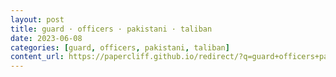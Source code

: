 ```yaml
---
layout: post
title: guard · officers · pakistani · taliban
date: 2023-06-08
categories: [guard, officers, pakistani, taliban]
content_url: https://papercliff.github.io/redirect/?q=guard+officers+pakistani+taliban&tbs=cdr:1,cd_min:6/7/2023,cd_max:6/9/2023
---
```

